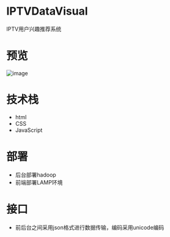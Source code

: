 # IPTVDataVisual
IPTV用户兴趣推荐系统
# 预览
![image](https://github.com/ChinaUnicomRI/IPTVDataVisual/blob/master/index.png)
# 技术栈
- html
- CSS
- JavaScript
# 部署
- 后台部署hadoop
- 前端部署LAMP环境
# 接口
- 前后台之间采用json格式进行数据传输，编码采用unicode编码
